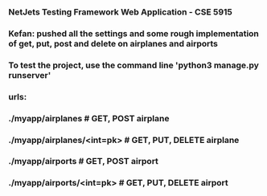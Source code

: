 ### NetJets Testing Framework Web Application - CSE 5915
### Kefan: pushed all the settings and some rough implementation of get, put, post and delete on airplanes and airports
###
### To test the project, use the command line 'python3 manage.py runserver'
### urls:
### ./myapp/airplanes               # GET, POST airplane
### ./myapp/airplanes/<int=pk>      # GET, PUT, DELETE airplane
### ./myapp/airports                # GET, POST airport
### ./myapp/airports/<int=pk>       # GET, PUT, DELETE airport
